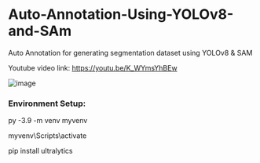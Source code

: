 # Auto-Annotation-Using-YOLOv8-and-SAm
Auto Annotation for generating segmentation dataset using YOLOv8 &amp; SAM

Youtube video link: https://youtu.be/K_WYmsYhBEw

![image](https://github.com/AarohiSingla/Auto-Annotation-Using-YOLOv8-and-SAm/assets/60029146/413f0b54-6da7-4d9b-9a18-2db552245b98)


### Environment Setup:

py -3.9  -m venv myvenv

myvenv\Scripts\activate

pip install ultralytics
